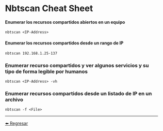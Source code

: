# Nbtscan Cheat Sheet

#### Enumerar los recursos compartidos abiertos en un equipo
```
nbtscan <IP-Address>
```

#### Enumerar los recursos compartidos desde un rango de IP
```
nbtscan 192.168.1.25-137
```

### Enumerar recurso compartidos y ver algunos servicios y su tipo de forma legible por humanos
```
nbtscan <IP-Address> -vh
```

### Enumerar recursos compartidos desde un listado de IP en un archivo
```
nbtscan -f <File>
```

---

[:arrow_left: Regresar](https://github.com/m4lal0/cheatsheets)